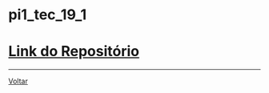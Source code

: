 # pi1\_tec\_19\_1

# [Link do Repositório](https://github.com/LPAE/pi1_tec_19_1)

---
[Voltar](https://lpae.github.io/)




